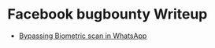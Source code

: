 # Facebook bugbounty Writeup

- [ Bypassing Biometric scan in WhatsApp ](https://infosecwriteups.com/whatsapp-bug-bounty-bypassing-biometric-authentication-using-voip-87548ef7a0ba)
